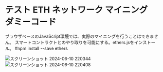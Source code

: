 # テスト ETH ネットワーク マイニング　ダミーコード
ブラウザベースのJavaScript環境では、実際のマイニングを行うことはできません。
スマートコントラクトとのやり取りを可能にする。ethers.jsをインストール。
#npm install --save ethers

![スクリーンショット 2024-06-10 220344](https://github.com/oolongmask/testeth/assets/101494115/a8be86f6-a3c9-4172-a0fd-f230ede3e7d9)
![スクリーンショット 2024-06-10 220408](https://github.com/oolongmask/testeth/assets/101494115/d507af60-863e-476a-9243-fce5f8077187)
